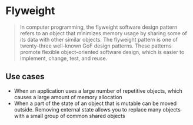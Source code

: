 ﻿# Flyweight

> In computer programming, the flyweight software design pattern refers to an object that minimizes memory usage by sharing some of its data with other similar objects. The flyweight pattern is one of twenty-three well-known GoF design patterns. These patterns promote flexible object-oriented software design, which is easier to implement, change, test, and reuse.

## Use cases

* When an application uses a large number of repetitive objects, which causes a large amount of memory allocation
* When a part of the state of an object that is mutable can be moved outside. Removing external state allows you to replace many objects with a small group of common shared objects